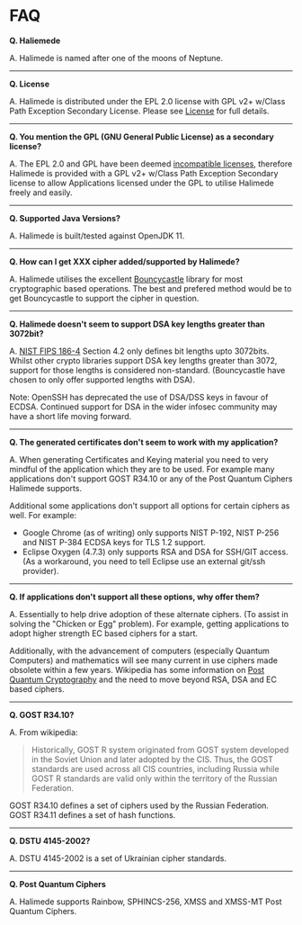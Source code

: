 # FAQ

**Q. Haliemede**

A. Halimede is named after one of the moons of Neptune.

-----------------

**Q. License**

A. Halimede is distributed under the EPL 2.0 license with GPL v2+ w/Class Path 
Exception Secondary License. Please see [License](license.html) for full 
details.

-----------------

**Q. You mention the GPL (GNU General Public License) as a secondary license?**

A. The EPL 2.0 and GPL have been deemed 
[incompatible licenses](https://www.eclipse.org/legal/epl-2.0/faq.php), 
therefore Halimede is provided with a GPL v2+ w/Class Path Exception Secondary 
license to allow Applications licensed under the GPL to utilise Halimede freely 
and easily. 

-----------------

**Q. Supported Java Versions?**

A. Halimede is built/tested against OpenJDK 11.

-----------------

**Q. How can I get XXX cipher added/supported by Halimede?**

A. Halimede utilises the excellent 
[Bouncycastle](https://www.bouncycastle.org/java.html) library for most
cryptographic based operations. The best and prefered method would be to
get Bouncycastle to support the cipher in question.

-----------------

**Q. Halimede doesn't seem to support DSA key lengths greater than 3072bit?**

A. [NIST FIPS 186-4](https://nvlpubs.nist.gov/nistpubs/FIPS/NIST.FIPS.186-4.pdf)
Section 4.2 only defines bit lengths upto 3072bits. Whilst other crypto 
libraries support DSA key lengths greater than 3072, support for those lengths
is considered non-standard. (Bouncycastle have chosen to only offer
supported lengths with DSA).

Note: OpenSSH has deprecated the use of DSA/DSS keys in favour of ECDSA.
Continued support for DSA in the wider infosec community may have a short life
moving forward.

-----------------

**Q. The generated certificates don't seem to work with my application?**

A. When generating Certificates and Keying material you need to very mindful
of the application which they are to be used. For example many applications
don't support GOST R34.10 or any of the Post Quantum Ciphers Halimede supports.

Additional some applications don't support all options for certain ciphers as
well. For example:

* Google Chrome (as of writing) only supports NIST P-192, NIST P-256 and NIST 
P-384 ECDSA keys for TLS 1.2 support.   
* Eclipse Oxygen (4.7.3) only supports RSA and DSA for SSH/GIT access. (As a 
workaround, you need to tell Eclipse use an external git/ssh provider).

-----------------

**Q. If applications don't support all these options, why offer them?**

A. Essentially to help drive adoption of these alternate ciphers. (To assist 
in solving the "Chicken or Egg" problem). For example, getting applications
to adopt higher strength EC based ciphers for a start.

Additionally, with the advancement of computers (especially Quantum Computers)
and mathematics will see many current in use ciphers made obsolete within a few
years. Wikipedia has some information on 
[Post Quantum Cryptography](https://en.wikipedia.org/wiki/Post-quantum_cryptography)
and the need to move beyond RSA, DSA and EC based ciphers.

-----------------

**Q. GOST R34.10?**

A. From wikipedia:

> Historically, GOST R system originated from GOST system developed in the 
> Soviet Union and later adopted by the CIS. Thus, the GOST standards are 
> used across all CIS countries, including Russia while GOST R standards are 
> valid only within the territory of the Russian Federation.

GOST R34.10 defines a set of ciphers used by the Russian Federation.
GOST R34.11 defines a set of hash functions.

-----------------

**Q. DSTU 4145-2002?**

A. DSTU 4145-2002 is a set of Ukrainian cipher standards.

-----------------

**Q. Post Quantum Ciphers**

A. Halimede supports Rainbow, SPHINCS-256, XMSS and XMSS-MT Post Quantum
Ciphers.

